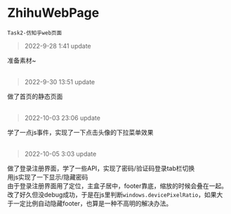 # ZhihuWebPage
`Task2-仿知乎web页面`  

>2022-9-28 1:41 update  

准备素材~  
<br>

>2022-9-30 13:51 update  

做了首页的静态页面  
<br>

>2022-10-03 23:06 update  

学了一点js事件，实现了一下点击头像的下拉菜单效果  
<br>

>2022-10-05 3:03 update  

做了登录注册界面，学了一些API，实现了密码/验证码登录tab栏切换  
用js实现了一下显示/隐藏密码  
由于登录注册界面用了定位，主盒子居中，footer靠底，缩放的时候会叠在一起。改了好久但没debug成功，于是在js里判断`windows.devicePixelRatio`，如果大于一定比例自动隐藏footer，也算是一种不高明的解决办法。
<br>
